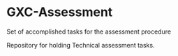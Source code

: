 # GXC-Assessment
Set of accomplished tasks for the assessment procedure

Repository for holding Technical assessment tasks.
